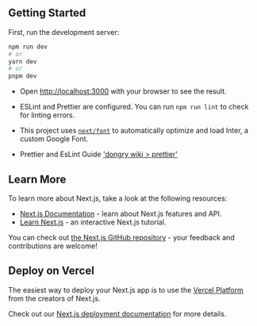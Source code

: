 ## Getting Started

First, run the development server:

```bash
npm run dev 
# or
yarn dev
# or
pnpm dev
```

- Open [http://localhost:3000](http://localhost:3000) with your browser to see the result.

- ESLint and Prettier are configured. You can run `npm run lint` to check for linting errors.

- This project uses [`next/font`](https://nextjs.org/docs/basic-features/font-optimization) to automatically optimize
  and
  load Inter, a custom Google Font.

- Prettier and EsLint
  Guide ['dongry wiki > prettier'](https://kimdongin.notion.site/Eslint-Prettier-95fc91e4d8614fdf85d1165162b4661e)

## Learn More

To learn more about Next.js, take a look at the following resources:

- [Next.js Documentation](https://nextjs.org/docs) - learn about Next.js features and API.
- [Learn Next.js](https://nextjs.org/learn) - an interactive Next.js tutorial.

You can check out [the Next.js GitHub repository](https://github.com/vercel/next.js/) - your feedback and contributions
are welcome!

## Deploy on Vercel

The easiest way to deploy your Next.js app is to use
the [Vercel Platform](https://vercel.com/new?utm_medium=default-template&filter=next.js&utm_source=create-next-app&utm_campaign=create-next-app-readme)
from the creators of Next.js.

Check out our [Next.js deployment documentation](https://nextjs.org/docs/deployment) for more details.
